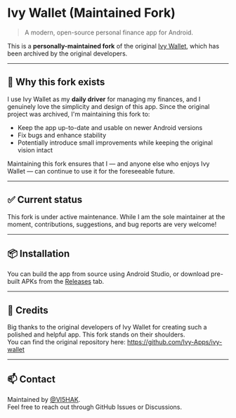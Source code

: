 # Ivy Wallet (Maintained Fork)

> A modern, open-source personal finance app for Android.

This is a **personally-maintained fork** of the original [Ivy Wallet](https://github.com/Ivy-Apps/ivy-wallet), which has been archived by the original developers.

---

## 📌 Why this fork exists

I use Ivy Wallet as my **daily driver** for managing my finances, and I genuinely love the simplicity and design of this app. Since the original project was archived, I'm maintaining this fork to:

- Keep the app up-to-date and usable on newer Android versions
- Fix bugs and enhance stability
- Potentially introduce small improvements while keeping the original vision intact

Maintaining this fork ensures that I — and anyone else who enjoys Ivy Wallet — can continue to use it for the foreseeable future.

---

## ✅ Current status

This fork is under active maintenance. While I am the sole maintainer at the moment, contributions, suggestions, and bug reports are very welcome!

---

## 📦 Installation

You can build the app from source using Android Studio, or download pre-built APKs from the [Releases](https://github.com/VI5HAK/ivy-wallet/releases) tab.

---

## 🙌 Credits

Big thanks to the original developers of Ivy Wallet for creating such a polished and helpful app. This fork stands on their shoulders.  
You can find the original repository here: https://github.com/Ivy-Apps/ivy-wallet

---

## 📫 Contact

Maintained by [@VI5HAK](https://github.com/VI5HAK).  
Feel free to reach out through GitHub Issues or Discussions.
